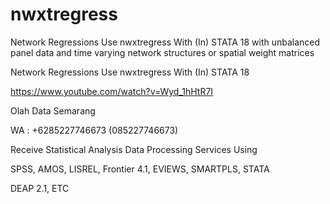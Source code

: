 # nwxtregress
Network Regressions Use nwxtregress With (In) STATA 18 with unbalanced panel data and time varying network structures or spatial weight matrices

Network Regressions Use nwxtregress With (In) STATA 18

https://www.youtube.com/watch?v=Wyd_1hHtR7I

Olah Data Semarang

WA : +6285227746673 (085227746673)

Receive Statistical Analysis Data Processing Services Using

SPSS, AMOS, LISREL, Frontier 4.1, EVIEWS, SMARTPLS, STATA

DEAP 2.1, ETC
